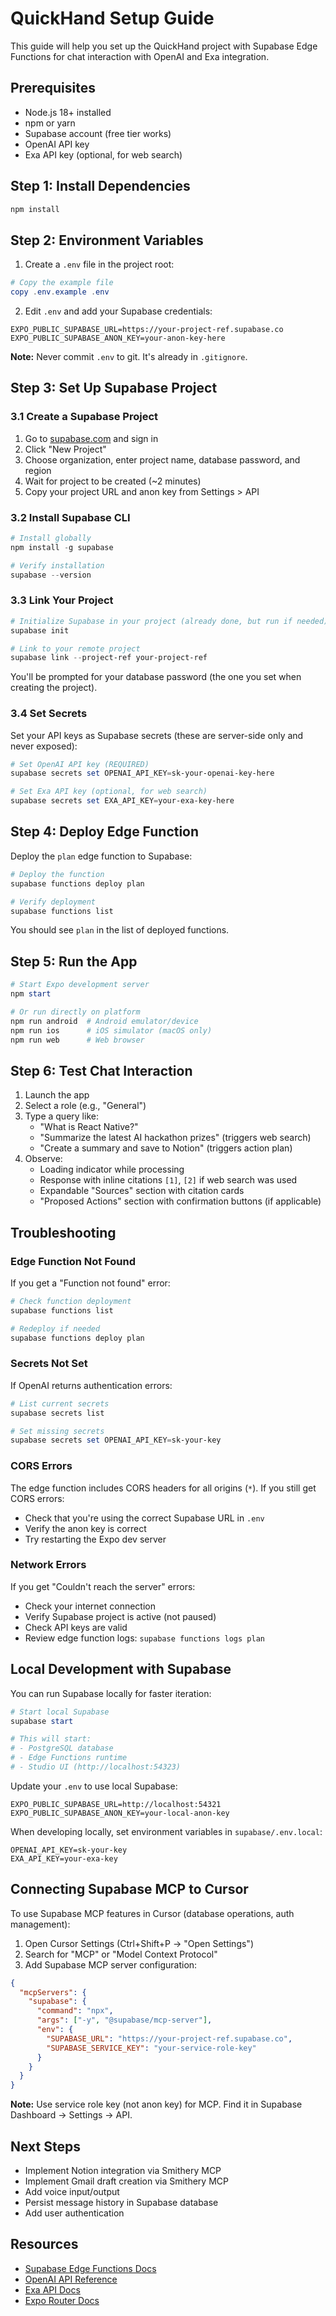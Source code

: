 # QuickHand Setup Guide

This guide will help you set up the QuickHand project with Supabase Edge Functions for chat interaction with OpenAI and Exa integration.

## Prerequisites

- Node.js 18+ installed
- npm or yarn
- Supabase account (free tier works)
- OpenAI API key
- Exa API key (optional, for web search)

## Step 1: Install Dependencies

```powershell
npm install
```

## Step 2: Environment Variables

1. Create a `.env` file in the project root:

```powershell
# Copy the example file
copy .env.example .env
```

2. Edit `.env` and add your Supabase credentials:

```env
EXPO_PUBLIC_SUPABASE_URL=https://your-project-ref.supabase.co
EXPO_PUBLIC_SUPABASE_ANON_KEY=your-anon-key-here
```

**Note:** Never commit `.env` to git. It's already in `.gitignore`.

## Step 3: Set Up Supabase Project

### 3.1 Create a Supabase Project

1. Go to [supabase.com](https://supabase.com) and sign in
2. Click "New Project"
3. Choose organization, enter project name, database password, and region
4. Wait for project to be created (~2 minutes)
5. Copy your project URL and anon key from Settings > API

### 3.2 Install Supabase CLI

```powershell
# Install globally
npm install -g supabase

# Verify installation
supabase --version
```

### 3.3 Link Your Project

```powershell
# Initialize Supabase in your project (already done, but run if needed)
supabase init

# Link to your remote project
supabase link --project-ref your-project-ref
```

You'll be prompted for your database password (the one you set when creating the project).

### 3.4 Set Secrets

Set your API keys as Supabase secrets (these are server-side only and never exposed):

```powershell
# Set OpenAI API key (REQUIRED)
supabase secrets set OPENAI_API_KEY=sk-your-openai-key-here

# Set Exa API key (optional, for web search)
supabase secrets set EXA_API_KEY=your-exa-key-here
```

## Step 4: Deploy Edge Function

Deploy the `plan` edge function to Supabase:

```powershell
# Deploy the function
supabase functions deploy plan

# Verify deployment
supabase functions list
```

You should see `plan` in the list of deployed functions.

## Step 5: Run the App

```powershell
# Start Expo development server
npm start

# Or run directly on platform
npm run android  # Android emulator/device
npm run ios      # iOS simulator (macOS only)
npm run web      # Web browser
```

## Step 6: Test Chat Interaction

1. Launch the app
2. Select a role (e.g., "General")
3. Type a query like:
   - "What is React Native?"
   - "Summarize the latest AI hackathon prizes" (triggers web search)
   - "Create a summary and save to Notion" (triggers action plan)
4. Observe:
   - Loading indicator while processing
   - Response with inline citations `[1]`, `[2]` if web search was used
   - Expandable "Sources" section with citation cards
   - "Proposed Actions" section with confirmation buttons (if applicable)

## Troubleshooting

### Edge Function Not Found

If you get a "Function not found" error:

```powershell
# Check function deployment
supabase functions list

# Redeploy if needed
supabase functions deploy plan
```

### Secrets Not Set

If OpenAI returns authentication errors:

```powershell
# List current secrets
supabase secrets list

# Set missing secrets
supabase secrets set OPENAI_API_KEY=sk-your-key
```

### CORS Errors

The edge function includes CORS headers for all origins (`*`). If you still get CORS errors:
- Check that you're using the correct Supabase URL in `.env`
- Verify the anon key is correct
- Try restarting the Expo dev server

### Network Errors

If you get "Couldn't reach the server" errors:
- Check your internet connection
- Verify Supabase project is active (not paused)
- Check API keys are valid
- Review edge function logs: `supabase functions logs plan`

## Local Development with Supabase

You can run Supabase locally for faster iteration:

```powershell
# Start local Supabase
supabase start

# This will start:
# - PostgreSQL database
# - Edge Functions runtime
# - Studio UI (http://localhost:54323)
```

Update your `.env` to use local Supabase:

```env
EXPO_PUBLIC_SUPABASE_URL=http://localhost:54321
EXPO_PUBLIC_SUPABASE_ANON_KEY=your-local-anon-key
```

When developing locally, set environment variables in `supabase/.env.local`:

```env
OPENAI_API_KEY=sk-your-key
EXA_API_KEY=your-exa-key
```

## Connecting Supabase MCP to Cursor

To use Supabase MCP features in Cursor (database operations, auth management):

1. Open Cursor Settings (Ctrl+Shift+P → "Open Settings")
2. Search for "MCP" or "Model Context Protocol"
3. Add Supabase MCP server configuration:

```json
{
  "mcpServers": {
    "supabase": {
      "command": "npx",
      "args": ["-y", "@supabase/mcp-server"],
      "env": {
        "SUPABASE_URL": "https://your-project-ref.supabase.co",
        "SUPABASE_SERVICE_KEY": "your-service-role-key"
      }
    }
  }
}
```

**Note:** Use service role key (not anon key) for MCP. Find it in Supabase Dashboard → Settings → API.

## Next Steps

- Implement Notion integration via Smithery MCP
- Implement Gmail draft creation via Smithery MCP
- Add voice input/output
- Persist message history in Supabase database
- Add user authentication

## Resources

- [Supabase Edge Functions Docs](https://supabase.com/docs/guides/functions)
- [OpenAI API Reference](https://platform.openai.com/docs/api-reference)
- [Exa API Docs](https://docs.exa.ai/)
- [Expo Router Docs](https://docs.expo.dev/router/introduction/)

